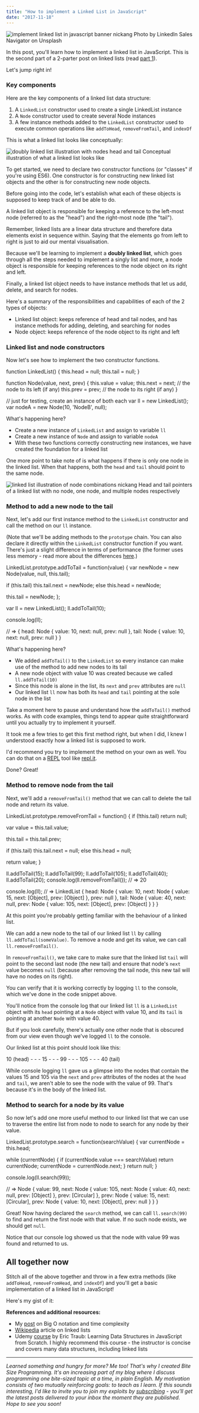 ```yaml
---
title: "How to implement a Linked List in JavaScript"
date: "2017-11-18"
---
```


![implement linked list in javascript banner nickang](images/BSP-implement-linked-list-in-javascript.png) Photo by LinkedIn Sales Navigator on Unsplash

In this post, you'll learn how to implement a linked list in JavaScript. This is the second part of a 2-parter post on linked lists (read [part 1](https://www.nickang.com/linked-list-explained-part-1/)).

Let's jump right in!

### Key components

Here are the key components of a linked list data structure:

1. A `LinkedList` constructor used to create a single LinkedList instance
2. A `Node` constructor used to create several Node instances
3. A few instance methods added to the `LinkedList` constructor used to execute common operations like `addToHead`, `removeFromTail`, and `indexOf`

This is what a linked list looks like conceptually:

![doubly linked list illustration with nodes head and tail](images/linked-list-head-and-tail-and-nodes-1024x388.png) Conceptual illustration of what a linked list looks like

To get started, we need to declare two constructor functions (or "classes" if you're using ES6). One constructor is for constructing new linked list objects and the other is for constructing new node objects.

Before going into the code, let's establish what each of these objects is supposed to keep track of and be able to do.

A linked list object is responsible for keeping a reference to the left-most node (referred to as the "head") and the right-most node (the "tail").

Remember, linked lists are a linear data structure and therefore data elements exist in sequence within. Saying that the elements go from left to right is just to aid our mental visualisation.

Because we'll be learning to implement a **doubly linked list**, which goes through all the steps needed to implement a singly list and more, a node object is responsible for keeping references to the node object on its right and left.

Finally, a linked list object needs to have instance methods that let us add, delete, and search for nodes.

Here's a summary of the responsibilities and capabilities of each of the 2 types of objects:

- Linked list object: keeps reference of head and tail nodes, and has instance methods for adding, deleting, and searching for nodes
- Node object: keeps reference of the node object to its right and left

### Linked list and node constructors

Now let's see how to implement the two constructor functions.

function LinkedList() {
  this.head = null;
  this.tail = null;
}

function Node(value, next, prev) {
  this.value = value;
  this.next = next;  // the node to its left (if any)
  this.prev = prev;  // the node to its right (if any)
}

// just for testing, create an instance of both each
var ll = new LinkedList();
var nodeA = new Node(10, 'NodeB', null);

What's happening here?

- Create a new instance of `LinkedList` and assign to variable `ll`
- Create a new instance of `Node` and assign to variable `nodeA`
- With these two functions correctly constructing new instances, we have created the foundation for a linked list

One more point to take note of is what happens if there is only one node in the linked list. When that happens, both the `head` and `tail` should point to the same node.

![linked list illustration of node combinations nickang](images/linked-list-head-tail-combinations-1024x350.png) Head and tail pointers of a linked list with no node, one node, and multiple nodes respectively

### Method to add a new node to the tail

Next, let's add our first instance method to the `LinkedList` constructor and call the method on our `ll` instance.

(Note that we'll be adding methods to the `prototype` chain. You can also declare it directly within the `LinkedList` constructor function if you want. There's just a slight difference in terms of performance (the former uses less memory - read more about the differences [here](https://www.nickang.com/javascript-prototypes/).)

LinkedList.prototype.addToTail = function(value) {
  var newNode = new Node(value, null, this.tail);
  
  if (this.tail) this.tail.next = newNode;
  else this.head = newNode;
  
  this.tail = newNode;
};

var ll = new LinkedList();
ll.addToTail(10);

console.log(ll);

// =>
{ head: Node { value: 10, next: null, prev: null },
  tail: Node { value: 10, next: null, prev: null } }

What's happening here?

- We added `addToTail()` to the `LinkedList` so every instance can make use of the method to add new nodes to its tail
- A new node object with value 10 was created because we called `ll.addToTail(10)`
- Since this node is alone in the list, its `next` and `prev` attributes are `null`
- Our linked list `ll` now has both its `head` and `tail` pointing at the sole node in the list

Take a moment here to pause and understand how the `addToTail()` method works. As with code examples, things tend to appear quite straightforward until you actually try to implement it yourself.

It took me a few tries to get this first method right, but when I did, I knew I understood exactly how a linked list is supposed to work.

I'd recommend you try to implement the method on your own as well. You can do that on a [REPL](https://www.nickang.com/silly-useful-things-repl/) tool like [repl.it](https://repl.it/languages/javascript).

Done? Great!

### Method to remove node from the tail

Next, we'll add a `removeFromTail()` method that we can call to delete the tail node and return its value.

LinkedList.prototype.removeFromTail = function() {
  if (!this.tail) return null;
  
  var value = this.tail.value;
  
  this.tail = this.tail.prev;
  
  if (this.tail) this.tail.next = null;
  else this.head = null;
  
  return value;
}

ll.addToTail(15);
ll.addToTail(99);
ll.addToTail(105);
ll.addToTail(40);
ll.addToTail(20);
console.log(ll.removeFromTail());
// => 20

console.log(ll);
// =>
LinkedList {
  head: 
   Node {
     value: 10,
     next: Node { value: 15, next: \[Object\], prev: \[Object\] },
     prev: null },
  tail: 
   Node {
     value: 40,
     next: null,
     prev: Node { value: 105, next: \[Object\], prev: \[Object\] } } }

At this point you're probably getting familiar with the behaviour of a linked list.

We can add a new node to the tail of our linked list `ll` by calling `ll.addToTail(someValue)`. To remove a node and get its value, we can call `ll.removeFromTail()`.

In `removeFromTail()`, we take care to make sure that the linked list `tail` will point to the second last node (the new tail) and ensure that node's `next` value becomes `null` (because after removing the tail node, this new tail will have no nodes on its right).

You can verify that it is working correctly by logging `ll` to the console, which we've done in the code snippet above.

You'll notice from the console log that our linked list `ll` is a `LinkedList` object with its `head` pointing at a `Node` object with value 10, and its `tail` is pointing at another `Node` with value 40.

But if you look carefully, there's actually one other node that is obscured from our view even though we've logged `ll` to the console.

Our linked list at this point should look like this:

10 (head) - - - 15 - - - 99 - - - 105 - - - 40 (tail)

While console logging `ll` gave us a glimpse into the nodes that contain the values 15 and 105 via the `next` and `prev` attributes of the nodes at the `head` and `tail`, we aren't able to see the node with the value of 99. That's because it's in the body of the linked list.

### Method to search for a node by its value

So now let's add one more useful method to our linked list that we can use to traverse the entire list from node to node to search for any node by their value.

LinkedList.prototype.search = function(searchValue) {
  var currentNode = this.head;
  
  while (currentNode) {
    if (currentNode.value === searchValue) return currentNode;
    currentNode = currentNode.next;
  }
  return null;
}

console.log(ll.search(99));

// => 
Node {
  value: 99,
  next: 
   Node {
     value: 105,
     next: Node { value: 40, next: null, prev: \[Object\] },
     prev: \[Circular\] },
  prev: 
   Node {
     value: 15,
     next: \[Circular\],
     prev: Node { value: 10, next: \[Object\], prev: null } } }

Great! Now having declared the `search` method, we can call `ll.search(99)` to find and return the first node with that value. If no such node exists, we should get `null`.

Notice that our console log showed us that the node with value 99 was found and returned to us.

## All together now

Stitch all of the above together and throw in a few extra methods (like `addToHead`, `removeFromHead`, and `indexOf`) and you'll get a basic implementation of a linked list in JavaScript!

Here's my gist of it:

<script src="https://gist.github.com/nickangtc/086c6a9391ed150725cd05e007e7ff3d.js"></script>

**References and additional resources:**

- My [post](https://www.nickang.com/algorithm-time-complexity-big-o-notation/) on Big O notation and time complexity
- [Wikipedia](https://en.wikipedia.org/wiki/Linked_list) article on linked lists
- Udemy [course](https://www.udemy.com/learning-data-structures-in-javascript-from-scratch/) by Eric Traub: Learning Data Structures in JavaScript from Scratch. I highly recommend this course - the instructor is concise and covers many data structures, including linked lists

* * *

_Learned something and hungry for more? Me too! That's why I created Bite Size Programming. It's an increasing part of my blog where I discuss programming one bite-sized topic at a time, in plain English. My motivation consists of two mutually reinforcing goals: to teach as I learn. If this sounds interesting, I'd like to invite you to join my exploits by [subscribing](http://eepurl.com/c7xfID) - you'll get the latest posts delivered to your inbox the moment they are published. Hope to see you soon!_
